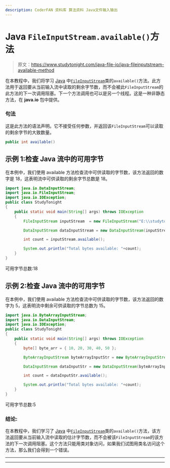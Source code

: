 ```yaml
---
description: CoderFAN 资料库 算法资料 Java文件输入输出
---
```


# Java `FileInputStream.available()`方法

> 原文：<https://www.studytonight.com/java-file-io/java-fileinputstream-available-method>

在本教程中，我们将学习 [Java](https://www.studytonight.com/java/) 中[`FileInputStream`](https://www.studytonight.com/java-file-io/java-fileinputstream-class)类的`available()`方法。此方法用于返回要从当前输入流中读取的剩余字节数，而不会被此`FileInputStream`的此方法的下一次调用阻塞。下一个方法调用也可以是另一个线程。这是一种非静态方法，在 **java.io** 包中提供。

### 句法

这是此方法的语法声明。它不接受任何参数，并返回该`FileInputStream`可以读取的剩余字节的大致数量。

```java
public int available()
```

## 示例 1:检查 Java 流中的可用字节

在本例中，我们使用 available 方法检查流中可供读取的字节数，该方法返回的数字是 18，这表明流中可供读取的剩余字节总数是 18。

```java
import java.io.DataInputStream;
import java.io.FileInputStream;
import java.io.IOException;
public class StudyTonight 
{
	public static void main(String[] args) throws IOException 
	{ 
		FileInputStream inputStream  = new FileInputStream("E:\\studytonight\\file.txt"); 

		DataInputStream dataInputStream = new DataInputStream(inputStream); 

		int count = inputStream.available(); 

		System.out.println("Total bytes available: "+count); 		 
	}  
}
```

可用字节总数:18

## 示例 2:检查 Java 流中的可用字节

在本例中，我们使用 available 方法检查流中可供读取的字节数，该方法返回的数字为 5，这表明流中剩余可供读取的字节总数为 15。

```java
import java.io.ByteArrayInputStream;
import java.io.DataInputStream;
import java.io.IOException;
public class StudyTonight 
{
	public static void main(String[] args) throws IOException 
	{ 
		byte[] byte_arr = { 10, 20, 30, 40, 50 }; 

        ByteArrayInputStream byteArrayInputStr = new ByteArrayInputStream(byte_arr); 

        DataInputStream dataInputStr = new DataInputStream(byteArrayInputStr); 

		int count = dataInputStr.available(); 

		System.out.println("Total bytes available: "+count); 		 
	}  
}
```

可用字节总数:5

### 结论:

在本教程中，我们学习了 [Java](https://www.studytonight.com/java/) 中[`FileInputStream`](https://www.studytonight.com/java-file-io/java-fileinputstream-class)类的`available()`方法，该方法返回要从当前输入流中读取的估计字节数，而不会被该`FileInputStream`的该方法的下一次调用阻塞。这个方法只能用类对象访问，如果我们试图用类名访问这个方法，那么我们会得到一个错误。

* * *

* * *